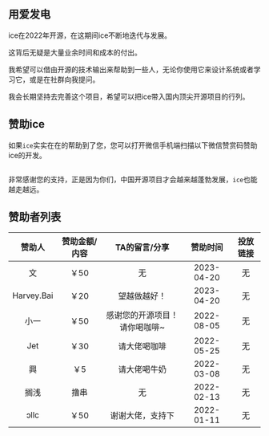 ## 用爱发电

ice在2022年开源，在这期间ice不断地迭代与发展。

这背后无疑是大量业余时间和成本的付出。

我希望可以借由开源的技术输出来帮助到一些人，无论你使用它来设计系统或者学习它，或是在社群向我提问。

我会长期坚持去完善这个项目，希望可以把ice带入国内顶尖开源项目的行列。


## 赞助ice

如果`ice`实实在在的帮助到了您，您可以打开微信手机端扫描以下微信赞赏码赞助ice的开发。

<img :src="$withBase('/images/sponsor.jpeg')" style="zoom: 40%" class="no-zoom">

非常感谢您的支持，正是因为你们，中国开源项目才会越来越蓬勃发展，`ice`也能越走越远。


## 赞助者列表


|    赞助人     | 赞助金额/内容 |    TA的留言/分享     |    赞助时间    | 投放链接  |
|:----------:|:-------:|:---------------:|:----------:|:-----:|
|     文      |   ￥50   |       无        | 2023-04-20 |   无   |
| Harvey.Bai |   ￥20   |     望越做越好！      | 2023-04-20 |   无   |
|     小一     |   ￥50   | 感谢您的开源项目！请你喝咖啡~ | 2022-08-05 |   无   |
|    Jet     |   ￥30   |     请大佬喝咖啡      | 2022-05-25 |   无   |
|     興      |   ￥5    |     请大佬喝牛奶      | 2022-03-08 |   无   |
|     搁浅     |   撸串    |        无        | 2022-02-13 |   无   |
|    ɔllc    |   ￥50   |    谢谢大佬，支持下     | 2022-01-11 |   无   |